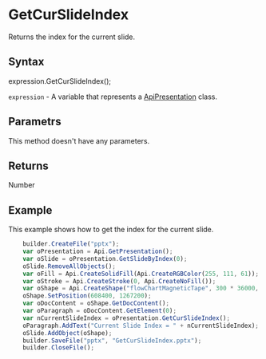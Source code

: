 # GetCurSlideIndex

Returns the index for the current slide.

## Syntax

expression.GetCurSlideIndex();

`expression` - A variable that represents a [ApiPresentation](../ApiPresentation.md) class.

## Parametrs

This method doesn't have any parameters.

## Returns

Number

## Example

This example shows how to get the index for the current slide.

```javascript
	builder.CreateFile("pptx");
	var oPresentation = Api.GetPresentation();
	var oSlide = oPresentation.GetSlideByIndex(0);
	oSlide.RemoveAllObjects();
	var oFill = Api.CreateSolidFill(Api.CreateRGBColor(255, 111, 61));
	var oStroke = Api.CreateStroke(0, Api.CreateNoFill());
	var oShape = Api.CreateShape("flowChartMagneticTape", 300 * 36000, 130 * 36000, oFill, oStroke);
	oShape.SetPosition(608400, 1267200);
	var oDocContent = oShape.GetDocContent();
	var oParagraph = oDocContent.GetElement(0);
	var nCurrentSlideIndex = oPresentation.GetCurSlideIndex();
	oParagraph.AddText("Current Slide Index = " + nCurrentSlideIndex);
	oSlide.AddObject(oShape);
	builder.SaveFile("pptx", "GetCurSlideIndex.pptx");
	builder.CloseFile();
```
